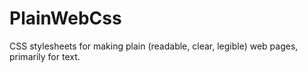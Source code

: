 # PlainWebCss
CSS stylesheets for making plain (readable, clear, legible) web pages, primarily for text.
